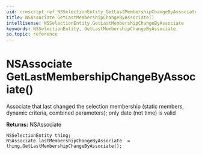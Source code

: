 ```yaml
---
uid: crmscript_ref_NSSelectionEntity_GetLastMembershipChangeByAssociate
title: NSAssociate GetLastMembershipChangeByAssociate()
intellisense: NSSelectionEntity.GetLastMembershipChangeByAssociate
keywords: NSSelectionEntity, GetLastMembershipChangeByAssociate
so.topic: reference
---
```


# NSAssociate GetLastMembershipChangeByAssociate()

Associate that last changed the selection membership (static members, dynamic criteria, combined parameters); only date (not time) is valid

**Returns:** NSAssociate

```crmscript
NSSelectionEntity thing;
NSAssociate lastMembershipChangeByAssociate  = thing.GetLastMembershipChangeByAssociate();
```

